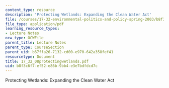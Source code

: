 ```yaml
---
content_type: resource
description: 'Protecting Wetlands: Expanding the Clean Water Act'
file: /courses/17-32-environmental-politics-and-policy-spring-2003/b8f3c6f7ef52e86b9bb4e3e7bdfdcd7c_17_32_08protectingwetlands.pdf
file_type: application/pdf
learning_resource_types:
- Lecture Notes
ocw_type: OCWFile
parent_title: Lecture Notes
parent_type: CourseSection
parent_uid: b67ffa26-7132-cd00-e970-642a358fef41
resourcetype: Document
title: 17_32_08protectingwetlands.pdf
uid: b8f3c6f7-ef52-e86b-9bb4-e3e7bdfdcd7c
---
```

Protecting Wetlands: Expanding the Clean Water Act

